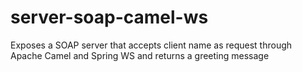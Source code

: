 # server-soap-camel-ws
Exposes a SOAP server that accepts client name as request through Apache Camel and Spring WS and returns a greeting message
